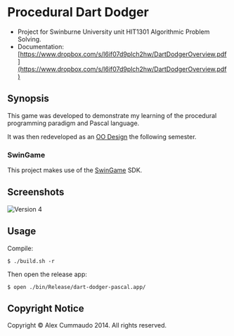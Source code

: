 # Procedural Dart Dodger

- Project for Swinburne University unit HIT1301 Algorithmic Problem Solving.
- Documentation: [https://www.dropbox.com/s/l6if07d9plch2hw/DartDodgerOverview.pdf](https://www.dropbox.com/s/l6if07d9plch2hw/DartDodgerOverview.pdf)

## Synopsis

This game was developed to demonstrate my learning of the procedural programming paradigm and Pascal language.

It was then redeveloped as an [OO Design](http://github.com/alexcu-/Dart-Dodger-OO) the following semester.

### SwinGame

This project makes use of the [SwinGame](http://swingame.com/) SDK.

## Screenshots

![Version 4](http://i.imgur.com/aCo4xyu.png)


## Usage

Compile:

```
$ ./build.sh -r
```

Then open the release app:

```
$ open ./bin/Release/dart-dodger-pascal.app/
```

## Copyright Notice

Copyright &copy; Alex Cummaudo 2014. All rights reserved.